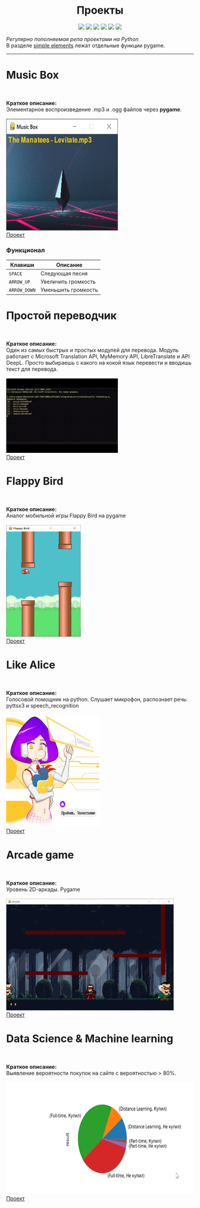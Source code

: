 
<h1 align="center">Проекты</h1>

<p align="left">
 
</p>

<p align="right">
  


<p align="center">
  <img src="https://img.shields.io/badge/made%20on-python-blue" >
  <img src="https://img.shields.io/badge/frameworks-brightgreen">
  <img src="https://img.shields.io/github/license/jonotyan/python">
  <img src="https://img.shields.io/badge/%20-%20-white" >
  <a href="https://t.me/openlaketv"><img src="https://img.shields.io/badge/%20more%20guides-here-informational"></a>
  <img src="https://img.shields.io/github/stars/jonotyan/python">
</p>

_Регулярно пополняемая репа проектами на Python_<br>
В разделе <a href="https://github.com/jonotyan/python/tree/main/2D%20games/pygame/simple%20elements">simple elements</a> лежат отдельные функции pygame.

---

<div>
 <h1>Music Box</h1> <br>
 <p>
   <b>Краткое описание:</b><br>
   Элементарное воспроизведение .mp3 и .ogg файлов через <b>pygame</b>. <br><br>
   <img src="PROJEC_IMGS/musicbox.png" alt='Главный экран игры' width='300' height='300'>
   <br><a href="https://github.com/jonotyan/python/tree/main/2D%20games/pygame/musicBox">Проект</a>
 </p>
 <h3>Функционал</h3>
 
 | Клавиши     | Описание            |
 | ----------- | --------------------|
 | `SPACE`     | Следующая песня     |
 | `ARROW_UP`  | Увеличить громкость |
 | `ARROW_DOWN`| Уменьшить громкость |
 
</div>


<div>
 <h1>Простой переводчик</h1> <br>
 <p>
   <b>Краткое описание:</b><br>
   Один из самых быстрых и простых модулей для перевода. Модуль работает с Microsoft Translation API, MyMemory API, LibreTranslate и API DeepL. Просто выбираешь с какого на кокой язык перевести и вводишь текст для перевода.<br><br>
   <img src="PROJEC_IMGS/transl.gif" alt='' width='300' height='200'>
   <br><a href="https://github.com/jonotyan/python/blob/main/cmd/translater/translating.py">Проект</a>
 </p>
</div>


<div>
 <h1>Flappy Bird</h1> <br>
 <p>
   <b>Краткое описание:</b><br>
   Аналог мобильной игры Flappy Bird на pygame<br><br>
   <img src="PROJEC_IMGS/birds.png" alt='' width='200' height='300'>
   <br><a href="https://github.com/jonotyan/python/tree/main/2D%20games/pygame/FlappyBird">Проект</a>
 </p>
</div>


<div>
 <h1>Like Alice</h1> <br>
 <p>
   <b>Краткое описание:</b><br>
   Голосовой помощник на python. Слушает микрофон, распознает речь: pyttsx3 и speech_recognition<br><br>
   <img src="PROJEC_IMGS/alisa.jpg" alt='' width='250' height='300'>
   <br><a href="https://github.com/jonotyan/python/blob/main/desktopApps/Alice/app.py">Проект</a>
 </p>
</div>

<div>
 <h1>Arcade game</h1> <br>
 <p>
   <b>Краткое описание:</b><br>
   Уровень 2D-аркады. Pygame<br><br>
   <img src="PROJEC_IMGS/gameLVL1.png" alt='' width='450' height='300'>
   <br><a href="https://github.com/jonotyan/python-sandbox/tree/main/2D%20games/pygame/Arcade">Проект</a>
 </p>
</div>

<div>
 <h1>Data Science & Machine learning</h1> <br>
 <p>
   <b>Краткое описание:</b><br>
   Выявление вероятности покупок на сайте c вероятностью > 80%.<br><br>
   <img src="PROJEC_IMGS/ml.png" alt='' width='600' height='300'>
   <br><a href="https://github.com/jonotyan/python-sandbox/tree/main/ML">Проект</a>
 </p>
</div>

